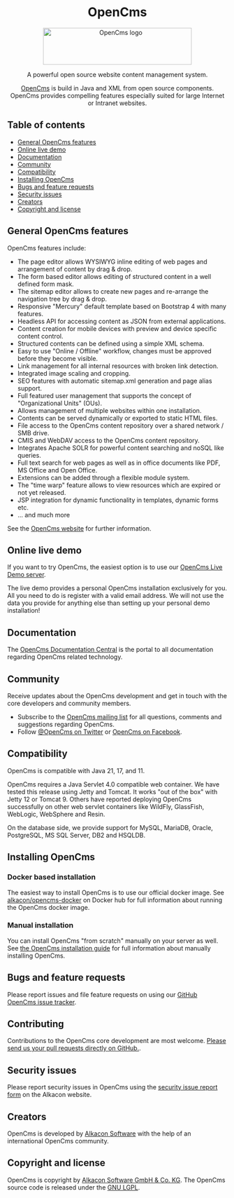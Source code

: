 <h1 align="center">OpenCms</h1>

<p align="center">
  <a href="https://opencms.org/" alt="OpenCms">
    <img src="https://www.alkacon.com/export/shared/web/logos/opencms-logo.svg" alt="OpenCms logo" width="340" height="84">
  </a>
</p>

<p align="center">A powerful open source website content management system.</p>
<p align="center"><a href="https://opencms.org/">OpenCms</a> is build in Java and XML from open source components. OpenCms provides compelling features especially suited for large Internet or Intranet websites.</p>


## Table of contents

- [General OpenCms features](#general-opencms-features)
- [Online live demo](#online-live-demo)
- [Documentation](#documentation)
- [Community](#community)
- [Compatibility](#compatibility)
- [Installing OpenCms](#installing-opencms)
- [Bugs and feature requests](#bugs-and-feature-requests)
- [Security issues](#security-issues)
- [Creators](#creators)
- [Copyright and license](#copyright-and-license)


## General OpenCms features

OpenCms features include:

- The page editor allows WYSIWYG inline editing of web pages and arrangement of content by drag & drop.
- The form based editor allows editing of structured content in a well defined form mask.
- The sitemap editor allows to create new pages and re-arrange the navigation tree by drag & drop.
- Responsive "Mercury" default template based on Bootstrap 4 with many features.
- Headless API for accessing content as JSON from external applications.
- Content creation for mobile devices with preview and device specific content control.
- Structured contents can be defined using a simple XML schema.
- Easy to use "Online / Offline" workflow, changes must be approved before they become visible.
- Link management for all internal resources with broken link detection.
- Integrated image scaling and cropping.
- SEO features with automatic sitemap.xml generation and page alias support.
- Full featured user management that supports the concept of "Organizational Units" (OUs).
- Allows management of multiple websites within one installation.
- Contents can be served dynamically or exported to static HTML files.
- File access to the OpenCms content repository over a shared network / SMB drive.
- CMIS and WebDAV access to the OpenCms content repository.
- Integrates Apache SOLR for powerful content searching and noSQL like queries.
- Full text search for web pages as well as in office documents like PDF, MS Office and Open Office.
- Extensions can be added through a flexible module system.
- The "time warp" feature allows to view resources which are expired or not yet released.
- JSP integration for dynamic functionality in templates, dynamic forms etc.
- ... and much more

See the [OpenCms website](https://opencms.org/) for further information.

## Online live demo

If you want to try OpenCms, the easiest option is to use our [OpenCms Live Demo server](https://demo.opencms.org).

The live demo provides a personal OpenCms installation exclusively for you. All you need to do is register with a valid email address. We will not use the data you provide for anything else than setting up your personal demo installation!


## Documentation

The [OpenCms Documentation Central](https://documentation.opencms.org/) is the portal to all documentation regarding OpenCms related technology.


## Community

Receive updates about the OpenCms development and get in touch with the core developers and community members.

- Subscribe to the [OpenCms mailing list](https://www.opencms.org/en/community/mailinglist/) for all questions, comments and suggestions regarding OpenCms.
- Follow [@OpenCms on Twitter](https://twitter.com/opencms/) or [OpenCms on Facebook](https://www.facebook.com/opencms/).


## Compatibility

OpenCms is compatible with Java 21, 17, and 11.

OpenCms requires a Java Servlet 4.0 compatible web container. We have tested this release using Jetty and Tomcat. It works "out of the box" with Jetty 12 or Tomcat 9. Others have reported deploying OpenCms successfully on other web servlet containers like WildFly, GlassFish, WebLogic, WebSphere and Resin.

On the database side, we provide support for MySQL, MariaDB, Oracle, PostgreSQL, MS SQL Server, DB2 and HSQLDB.


## Installing OpenCms

### Docker based installation

The easiest way to install OpenCms is to use our official docker image. See [alkacon/opencms-docker](https://hub.docker.com/r/alkacon/opencms-docker/) on Docker hub for full information about running the OpenCms docker image.

### Manual installation

You can install OpenCms "from scratch" manually on your server as well. See [the OpenCms installation guide](https://github.com/alkacon/opencms-core/blob/master/INSTALL.md) for full information about manually installing OpenCms.


## Bugs and feature requests

Please report issues and file feature requests on using our [GitHub OpenCms issue tracker](https://github.com/alkacon/opencms-core/issues).


## Contributing

Contributions to the OpenCms core development are most welcome. [Please send us your pull requests directly on GitHub.](https://github.com/alkacon/opencms-core/pulls).


## Security issues

Please report security issues in OpenCms using the [security issue report form](https://www.alkacon.com/security/) on the Alkacon website.


## Creators

OpenCms is developed by [Alkacon Software](https://www.alkacon.com) with the help of an international OpenCms community.


## Copyright and license

OpenCms is copyright by [Alkacon Software GmbH & Co. KG](https://www.alkacon.com). The OpenCms source code is released under the [GNU LGPL](https://github.com/alkacon/opencms-core/blob/master/LICENSE).

